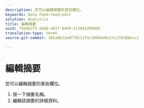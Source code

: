 ```yaml
---
description: 您可以編輯摘要的某些欄位。
keywords: Data Feed;feed;edit
solution: Analytics
title: 編輯摘要
uuid: 75e862f3-da08-4d1f-84d9-513981d98dd5
translation-type: tm+mt
source-git-commit: 16ba0b12e0f70112f4c10804d0a13c278388ecc2

---
```



# 編輯摘要

您可以編輯摘要的某些欄位。

<!-- 

<p>What can be edited? </p>

 -->

1. 按一下摘要名稱。
1. 編輯該摘要的詳細資料。
